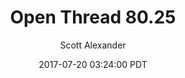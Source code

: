 ---
layout: podcast
title: "Open Thread 80.25"
author: Scott Alexander
description: https://slatestarcodex.com/2017/07/20/open-thread-80-25/
date: 2017-07-20 03:24:00 PDT
length: 93989
duration: 23
guid: open-thread-80-25
---